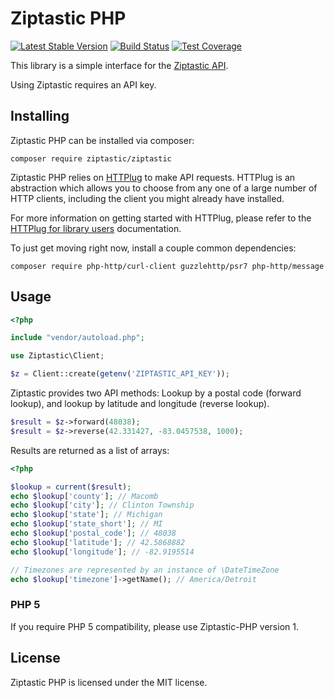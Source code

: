 # Ziptastic PHP

[![Latest Stable Version](https://poser.pugx.org/ziptastic/ziptastic/v/stable)](https://packagist.org/packages/ziptastic/ziptastic) [![Build Status](https://travis-ci.org/Ziptastic/ziptastic-php.svg)](https://travis-ci.org/Ziptastic/ziptastic-php) [![Test Coverage](https://codeclimate.com/github/Ziptastic/ziptastic-php/badges/coverage.svg)](https://codeclimate.com/github/Ziptastic/ziptastic-php/coverage)

This library is a simple interface for the [Ziptastic API](https://www.getziptastic.com/).

Using Ziptastic requires an API key.

## Installing

Ziptastic PHP can be installed via composer:

````
composer require ziptastic/ziptastic
````

Ziptastic PHP relies on [HTTPlug](http://httplug.io/) to make API requests.
HTTPlug is an abstraction which allows you to choose from any one of a large
number of HTTP clients, including the client you might already have installed.

For more information on getting started with HTTPlug, please refer to the
[HTTPlug for library users](http://docs.php-http.org/en/latest/httplug/users.html)
documentation.

To just get moving right now, install a couple common dependencies:

```
composer require php-http/curl-client guzzlehttp/psr7 php-http/message
```

## Usage

```php
<?php

include "vendor/autoload.php";

use Ziptastic\Client;

$z = Client::create(getenv('ZIPTASTIC_API_KEY'));
```

Ziptastic provides two API methods: Lookup by a postal code (forward lookup),
and lookup by latitude and longitude (reverse lookup).

```php
$result = $z->forward(48038);
$result = $z->reverse(42.331427, -83.0457538, 1000);
```

Results are returned as a list of arrays:

```php
<?php

$lookup = current($result);
echo $lookup['county']; // Macomb
echo $lookup['city']; // Clinton Township
echo $lookup['state']; // Michigan
echo $lookup['state_short']; // MI
echo $lookup['postal_code']; // 48038
echo $lookup['latitude']; // 42.5868882
echo $lookup['longitude']; // -82.9195514

// Timezones are represented by an instance of \DateTimeZone
echo $lookup['timezone']->getName(); // America/Detroit
```

### PHP 5

If you require PHP 5 compatibility, please use Ziptastic-PHP version 1.

## License

Ziptastic PHP is licensed under the MIT license.

